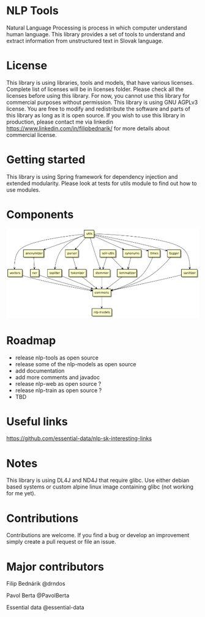 # NLP Tools
Natural Language Processing is process in which computer understand human language. This library provides a set of tools to understand and extract information from unstructured text in Slovak language.

# License
This library is using libraries, tools and models, that have various licenses. Complete list of licenses will be in licenses folder. Please check all the licenses before using this library. For now, you cannot use this library for commercial purposes without permission.
This library is using GNU AGPLv3 license. You are free to modify and redistribute the software and parts of this library as long as it is open source. If you wish to use this library in production, please contact me via linkedin https://www.linkedin.com/in/filipbednarik/ for more details about commercial license.

# Getting started
This library is using Spring framework for dependency injection and extended modularity.
Please look at tests for utils module to find out how to use modules.

# Components
![Dependencies](dependencies.png?raw=true "Dependencies")

# Roadmap
* release nlp-tools as open source
* release some of the nlp-models as open source
* add documentation
* add more comments and javadoc
* release nlp-web as open source ?
* release nlp-train as open source ?
* TBD

# Useful links
https://github.com/essential-data/nlp-sk-interesting-links

# Notes
This library is using DL4J and ND4J that require glibc. Use either debian based systems or custom alpine linux image containing glibc (not working for me yet).

# Contributions
Contributions are welcome. If you find a bug or develop an improvement simply create a pull request or file an issue.

# Major contributors
Filip Bednárik @drndos

Pavol Berta @PavolBerta

Essential data @essential-data